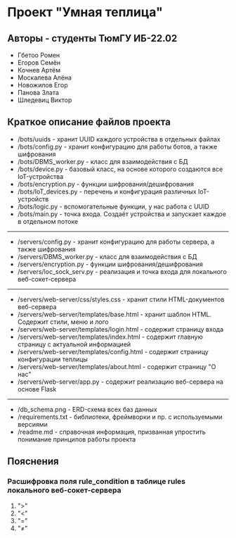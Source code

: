 # Проект "Умная теплица"
## Авторы - студенты ТюмГУ ИБ-22.02
- Гбетоо Ромен
- Егоров Семён
- Кочнев Артём
- Москалева Алёна
- Новожилов Егор
- Панова Злата
- Шледевиц Виктор



## Краткое описание файлов проекта
- /bots/uuids - хранит UUID каждого устройства в отдельных файлах
- /bots/config.py - хранит конфигурацию для работы ботов, а также шифрования
- /bots/DBMS_worker.py - класс для взаимодействия с БД
- /bots/device.py - базовый класс, на основе которого создаются все IoT-устройства
- /bots/encryption.py - функции шифрования/дешифрования
- /bots/IoT_devices.py - перечень и конфигурация различных IoT-устройств
- /bots/logic.py - вспомогательные функции, у нас работа с UUID
- /bots/main.py - точка входа. Создаёт устройства и запускает каждое в отдельном потоке
---
- /servers/config.py - хранит конфигурацию для работы сервера, а также шифрования
- /servers/DBMS_worker.py - класс для взаимодействия с БД
- /servers/encryption.py - функции шифрования/дешифрования
- /servers/loc_sock_serv.py - реализация и точка входа для локального веб-сокет-сервера
---
- /servers/web-server/css/styles.css - хранит стили HTML-документов веб-сервера
- /servers/web-server/templates/base.html - хранит шаблон HTML. Содержит стили, меню и лого
- /servers/web-server/templates/login.html - содержит страницу входа
- /servers/web-server/templates/index.html - содержит главную страницу с актуальной информацией
- /servers/web-server/templates/config.html - содержит страницу конфигурации теплицы
- /servers/web-server/templates/about.html - содержит страницу "О нас"
- /servers/web-server/app.py - содержит реализацию веб-сервера на основе Flask
---
- /db_schema.png - ERD-схема всех баз данных
- /requirements.txt - библиотеки, фреймворки и пр. с используемыми версиями
- /readme.md - справочная информация, призванная упростить понимание принципов работы проекта



## Пояснения
### Расшифровка поля rule_condition в таблице rules локального веб-сокет-сервера
1. ">"
2. "<"
3. "="
4. "≠"